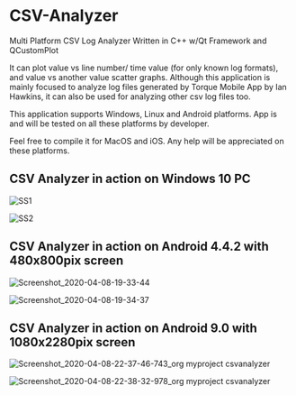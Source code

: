 # CSV-Analyzer
Multi Platform CSV Log Analyzer Written in C++ w/Qt Framework and QCustomPlot

It can plot value vs line number/ time value (for only known log formats), and value vs another value scatter graphs.
Although this application is mainly focused to analyze log files generated by Torque Mobile App by Ian Hawkins, it can also be used for analyzing other csv log files too.

This application supports Windows, Linux and Android platforms. App is and will be tested on all these platforms by developer. 

Feel free to compile it for MacOS and iOS. Any help will be appreciated on these platforms.

## CSV Analyzer in action on Windows 10 PC
![SS1](https://user-images.githubusercontent.com/61709054/78828176-f6ea1480-79ec-11ea-9786-3ea15c63aa15.PNG)

![SS2](https://user-images.githubusercontent.com/61709054/78828186-f9e50500-79ec-11ea-9027-47386afdae08.PNG)

## CSV Analyzer in action on Android 4.4.2 with 480x800pix screen
![Screenshot_2020-04-08-19-33-44](https://user-images.githubusercontent.com/61709054/78828345-403a6400-79ed-11ea-828e-6879e58b298a.png)

![Screenshot_2020-04-08-19-34-37](https://user-images.githubusercontent.com/61709054/78828359-43cdeb00-79ed-11ea-9d1c-3c6c13c4f8aa.png)

## CSV Analyzer in action on Android 9.0 with 1080x2280pix screen
![Screenshot_2020-04-08-22-37-46-743_org myproject csvanalyzer](https://user-images.githubusercontent.com/61709054/78828442-652ed700-79ed-11ea-8a34-01011dca3013.jpg)

![Screenshot_2020-04-08-22-38-32-978_org myproject csvanalyzer](https://user-images.githubusercontent.com/61709054/78828456-6c55e500-79ed-11ea-84e3-7e0dba14754c.jpg)
